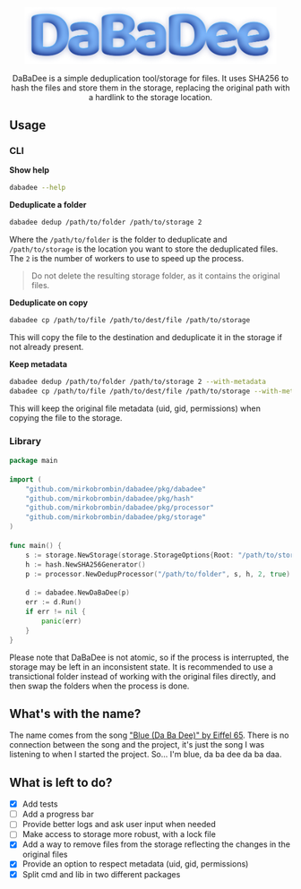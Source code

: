 <div align="center">
    <img src="logo.png" alt="DaBaDee" width="450"/>
    <p>DaBaDee is a simple deduplication tool/storage for files. It uses SHA256 to
hash the files and store them in the storage, replacing the original path with
a hardlink to the storage location.</p>
</div>

## Usage

### CLI

**Show help**

```sh
dabadee --help
```

**Deduplicate a folder**

```sh
dabadee dedup /path/to/folder /path/to/storage 2
```

Where the `/path/to/folder` is the folder to deduplicate and `/path/to/storage`
is the location you want to store the deduplicated files. The `2` is the number
of workers to use to speed up the process.

> Do not delete the resulting storage folder, as it contains the original files.

**Deduplicate on copy**

```sh
dabadee cp /path/to/file /path/to/dest/file /path/to/storage
```

This will copy the file to the destination and deduplicate it in the storage if
not already present.

**Keep metadata**

```sh
dabadee dedup /path/to/folder /path/to/storage 2 --with-metadata
dabadee cp /path/to/file /path/to/dest/file /path/to/storage --with-metadata
```

This will keep the original file metadata (uid, gid, permissions) when copying
the file to the storage.

### Library

```go
package main

import (
    "github.com/mirkobrombin/dabadee/pkg/dabadee"
    "github.com/mirkobrombin/dabadee/pkg/hash"
    "github.com/mirkobrombin/dabadee/pkg/processor"
    "github.com/mirkobrombin/dabadee/pkg/storage"
)

func main() {
    s := storage.NewStorage(storage.StorageOptions{Root: "/path/to/storage"})
    h := hash.NewSHA256Generator()
    p := processor.NewDedupProcessor("/path/to/folder", s, h, 2, true)

    d := dabadee.NewDaBaDee(p)
    err := d.Run()
    if err != nil {
        panic(err)
    }
}
```

Please note that DaBaDee is not atomic, so if the process is interrupted, the
storage may be left in an inconsistent state. It is recommended to use a
transictional folder instead of working with the original files directly, and
then swap the folders when the process is done.

## What's with the name?

The name comes from the song ["Blue (Da Ba Dee)" by Eiffel 65](https://www.youtube.com/watch?v=68ugkg9RePc).
There is no connection between the song and the project, it's just the song I
was listening to when I started the project. So... I'm blue, da ba dee da ba daa.

## What is left to do?

- [x] Add tests
- [ ] Add a progress bar
- [ ] Provide better logs and ask user input when needed
- [ ] Make access to storage more robust, with a lock file
- [x] Add a way to remove files from the storage reflecting the changes in the
      original files
- [x] Provide an option to respect metadata (uid, gid, permissions)
- [x] Split cmd and lib in two different packages
